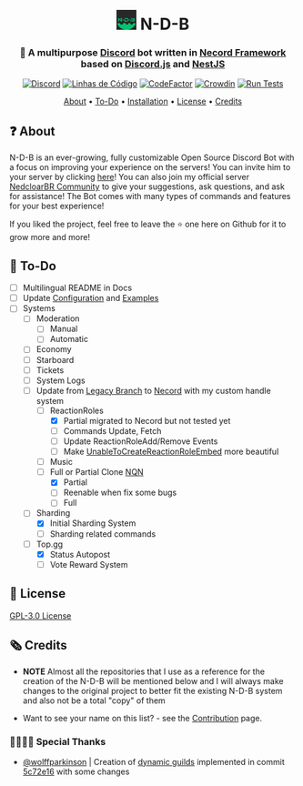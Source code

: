 <h1 align="center">
  <br>
  <img width="35" src="https://github.com/N-D-B-Project/N-D-B/blob/master/src/common/assets/Images/Logos/Logo.png?raw=true"> N-D-B
  <br>
</h1>

<h3 align=center>🤖 A multipurpose <b><a href="https://discord.com/">Discord</a> bot</b> written in <b><a href="https://necord.org/">Necord Framework</a></b> based on <b><a href="https://discord.js.org/">Discord.js</a></b> and <b><a href="https://nestjs.com/">NestJS</a></b></h3>

<div align=center>

[![Discord](https://img.shields.io/discord/679066351456878633.svg?label=&logo=discord&logoColor=ffffff&color=7389D8&labelColor=6A7EC2)](https://discord.gg/5CHARxbaRk)
[![Linhas de Código](https://sonarcloud.io/api/project_badges/measure?project=NedcloarBR_N-D-B&metric=ncloc)](https://sonarcloud.io/dashboard?id=NedcloarBR_N-D-B)
[![CodeFactor](https://www.codefactor.io/repository/github/n-d-b-project/n-d-b/badge)](https://www.codefactor.io/repository/github/n-d-b-project/n-d-b)
[![Crowdin](https://badges.crowdin.net/n-d-b/localized.svg)](https://crowdin.com/project/n-d-b)
[![Run Tests](https://github.com/N-D-B-Project/N-D-B/actions/workflows/Test.yml/badge.svg)](https://github.com/N-D-B-Project/N-D-B/actions/workflows/Test.yml)

</div>

<p align="center">
  <a href="#❓ About">About</a>
  •
  <a href="📝 To-Do">To-Do</a>
  •
  <a href="https://github.com/N-D-B-Project/Documentation/Configuration.md">Installation</a>
  •
  <a href="#📖 License">License</a>
  •
  <a href="#🗞️ Credits">Credits</a>
</p>

## ❓ About

N-D-B is an ever-growing, fully customizable Open Source Discord Bot with a focus on improving your experience on the servers! You can invite him to your server by clicking [here](https://discord.com/oauth2/authorize?client_id=708822043420000366&permissions=8&redirect_uri=http%3A%2F%2Flocalhost%3A3001%2Fapi%2Fauth%2Fredirect&scope=bot%20applications.commands)! You can also join my official server [NedcloarBR Community](https://discord.gg/5CHARxbaRk) to give your suggestions, ask questions, and ask for assistance! The Bot comes with many types of commands and features for your best experience!

If you liked the project, feel free to leave the ⭐ one here on Github for it to grow more and more!

## 📝 To-Do

- [ ] Multilingual README in Docs
- [ ] Update [Configuration](https://github.com/N-D-B-Project/Documentation/Configuration.md) and [Examples](https://github.com/N-D-B-Project/Documentation/tree/master/Examples)
- [ ] Systems
  - [ ] Moderation
    - [ ] Manual
    - [ ] Automatic
  - [ ] Economy
  - [ ] Starboard
  - [ ] Tickets
  - [ ] System Logs
  - [ ] Update from [Legacy Branch](https://github.com/N-D-B-Project/N-D-B/tree/Pure-DiscordJS) to [Necord](https://necord.org/) with my custom handle system
    - [ ] ReactionRoles
      - [x] Partial migrated to Necord but not tested yet
      - [ ] Commands Update, Fetch
      - [ ] Update ReactionRoleAdd/Remove Events
      - [ ] Make [UnableToCreateReactionRoleEmbed](https://github.com/N-D-B-Project/N-D-B/blob/master/src/modules/reactionRoles/ReactionRoles.embeds.ts#L227) more   beautiful
    - [ ] Music
    - [ ] Full or Partial Clone [NQN](https://nqn.blue/)
      - [x] Partial
      - [ ] Reenable when fix some bugs
      - [ ] Full
  - [ ] Sharding
    - [x] Initial Sharding System
    - [ ] Sharding related commands
  - [ ] Top.gg
    - [x] Status Autopost
    - [ ] Vote Reward System

## 📖 License

[GPL-3.0 License](https://github.com/N-D-B-Project/N-D-B/blob/master/License)

## 🗞️ Credits

- **NOTE** Almost all the repositories that I use as a reference for the creation of the N-D-B will be mentioned below and I will always make changes to the original project to better fit the existing N-D-B system and also not be a total "copy" of them

- Want to see your name on this list? - see the [Contribution](https://github.com/N-D-B-Project/N-D-B/blob/master/.github/CONTRIBUTING.md) page.

### 🫱🏻‍🫲🏻 Special Thanks

- [@wolffparkinson](https://github.com/wolffparkinson/) | Creation of [dynamic guilds](https://github.com/wolffparkinson/necord-playground/tree/dynamic-guilds) implemented in commit [5c72e16](https://github.com/N-D-B-Project/N-D-B/commit/5c72e16351c9da21a89866fe67488bdbc0cb1c27) with some changes
